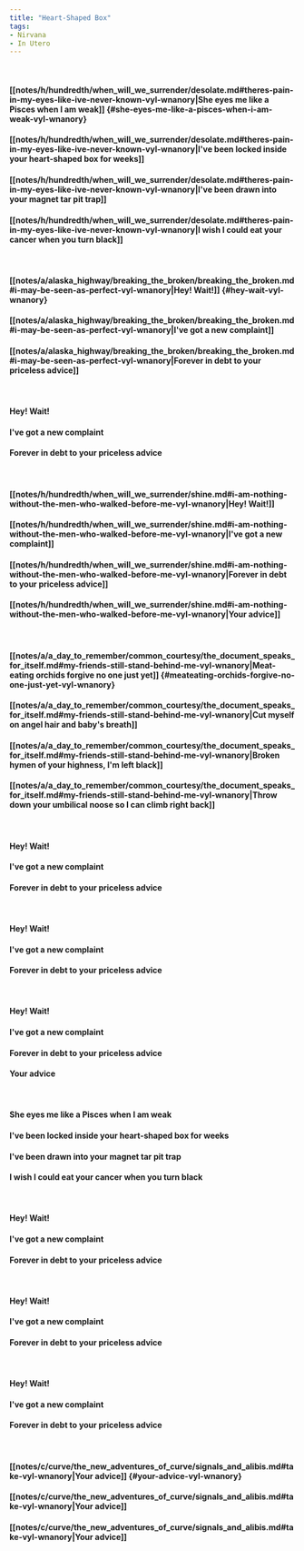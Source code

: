 ```yaml
---
title: "Heart-Shaped Box"
tags:
- Nirvana
- In Utero
---
```

&nbsp;
#### [[notes/h/hundredth/when_will_we_surrender/desolate.md#theres-pain-in-my-eyes-like-ive-never-known-vyl-wnanory|She eyes me like a Pisces when I am weak]] {#she-eyes-me-like-a-pisces-when-i-am-weak-vyl-wnanory}
#### [[notes/h/hundredth/when_will_we_surrender/desolate.md#theres-pain-in-my-eyes-like-ive-never-known-vyl-wnanory|I've been locked inside your heart-shaped box for weeks]]
#### [[notes/h/hundredth/when_will_we_surrender/desolate.md#theres-pain-in-my-eyes-like-ive-never-known-vyl-wnanory|I've been drawn into your magnet tar pit trap]]
#### [[notes/h/hundredth/when_will_we_surrender/desolate.md#theres-pain-in-my-eyes-like-ive-never-known-vyl-wnanory|I wish I could eat your cancer when you turn black]]
&nbsp;
#### [[notes/a/alaska_highway/breaking_the_broken/breaking_the_broken.md#i-may-be-seen-as-perfect-vyl-wnanory|Hey! Wait!]] {#hey-wait-vyl-wnanory}
#### [[notes/a/alaska_highway/breaking_the_broken/breaking_the_broken.md#i-may-be-seen-as-perfect-vyl-wnanory|I've got a new complaint]]
#### [[notes/a/alaska_highway/breaking_the_broken/breaking_the_broken.md#i-may-be-seen-as-perfect-vyl-wnanory|Forever in debt to your priceless advice]]
&nbsp;
#### Hey! Wait!
#### I've got a new complaint
#### Forever in debt to your priceless advice
&nbsp;
#### [[notes/h/hundredth/when_will_we_surrender/shine.md#i-am-nothing-without-the-men-who-walked-before-me-vyl-wnanory|Hey! Wait!]]
#### [[notes/h/hundredth/when_will_we_surrender/shine.md#i-am-nothing-without-the-men-who-walked-before-me-vyl-wnanory|I've got a new complaint]]
#### [[notes/h/hundredth/when_will_we_surrender/shine.md#i-am-nothing-without-the-men-who-walked-before-me-vyl-wnanory|Forever in debt to your priceless advice]]
#### [[notes/h/hundredth/when_will_we_surrender/shine.md#i-am-nothing-without-the-men-who-walked-before-me-vyl-wnanory|Your advice]]
&nbsp;
#### [[notes/a/a_day_to_remember/common_courtesy/the_document_speaks_for_itself.md#my-friends-still-stand-behind-me-vyl-wnanory|Meat-eating orchids forgive no one just yet]] {#meateating-orchids-forgive-no-one-just-yet-vyl-wnanory}
#### [[notes/a/a_day_to_remember/common_courtesy/the_document_speaks_for_itself.md#my-friends-still-stand-behind-me-vyl-wnanory|Cut myself on angel hair and baby's breath]]
#### [[notes/a/a_day_to_remember/common_courtesy/the_document_speaks_for_itself.md#my-friends-still-stand-behind-me-vyl-wnanory|Broken hymen of your highness, I'm left black]]
#### [[notes/a/a_day_to_remember/common_courtesy/the_document_speaks_for_itself.md#my-friends-still-stand-behind-me-vyl-wnanory|Throw down your umbilical noose so I can climb right back]]
&nbsp;
#### Hey! Wait!
#### I've got a new complaint
#### Forever in debt to your priceless advice
&nbsp;
#### Hey! Wait!
#### I've got a new complaint
#### Forever in debt to your priceless advice
&nbsp;
#### Hey! Wait!
#### I've got a new complaint
#### Forever in debt to your priceless advice
#### Your advice
&nbsp;
#### She eyes me like a Pisces when I am weak
#### I've been locked inside your heart-shaped box for weeks
#### I've been drawn into your magnet tar pit trap
#### I wish I could eat your cancer when you turn black
&nbsp;
#### Hey! Wait!
#### I've got a new complaint
#### Forever in debt to your priceless advice
&nbsp;
#### Hey! Wait!
#### I've got a new complaint
#### Forever in debt to your priceless advice
&nbsp;
#### Hey! Wait!
#### I've got a new complaint
#### Forever in debt to your priceless advice
&nbsp;
#### [[notes/c/curve/the_new_adventures_of_curve/signals_and_alibis.md#take-vyl-wnanory|Your advice]] {#your-advice-vyl-wnanory}
#### [[notes/c/curve/the_new_adventures_of_curve/signals_and_alibis.md#take-vyl-wnanory|Your advice]]
#### [[notes/c/curve/the_new_adventures_of_curve/signals_and_alibis.md#take-vyl-wnanory|Your advice]]
